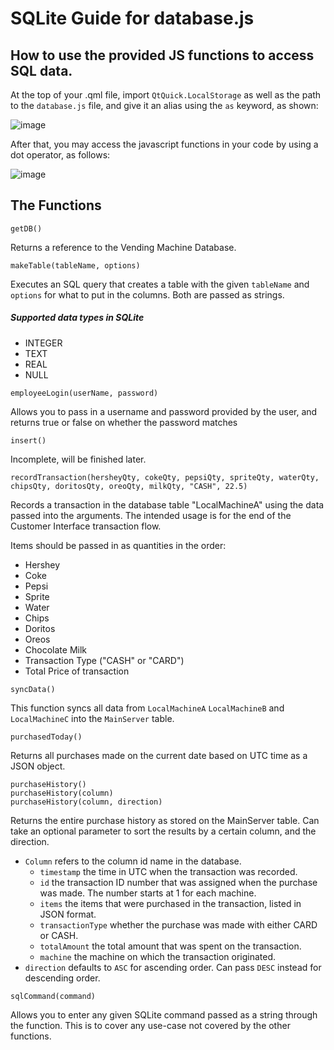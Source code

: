 # SQLite Guide for database.js
## How to use the provided JS functions to access SQL data.

At the top of your .qml file, import ```QtQuick.LocalStorage``` as well as the path to the ```database.js``` file, and give it an alias using the ```as``` keyword, as shown:

![image](https://github.com/Starss-Team/vending-machine/assets/143902121/01a5a1c0-e1f5-484f-94c2-40836b1f3c7c)

After that, you may access the javascript functions in your code by using a dot operator, as follows:

![image](https://github.com/Starss-Team/vending-machine/assets/143902121/4f60c5d3-7d17-460f-92d8-cafd146d31ce)


## The Functions
```
getDB()
```
Returns a reference to the Vending Machine Database.

```
makeTable(tableName, options)
```
Executes an SQL query that creates a table with the given ```tableName``` and ```options``` for what to put in the columns. Both are passed as strings.

##### Supported data types in SQLite
*  INTEGER
*  TEXT
*  REAL
*  NULL

```
employeeLogin(userName, password)
```
Allows you to pass in a username and password provided by the user, and returns true or false on whether the password matches

```
insert()
```
Incomplete, will be finished later.

```
recordTransaction(hersheyQty, cokeQty, pepsiQty, spriteQty, waterQty, chipsQty, doritosQty, oreoQty, milkQty, "CASH", 22.5)
```
Records a transaction in the database table "LocalMachineA" using the data passed into the arguments. The intended usage is for the end of the Customer Interface transaction flow.

Items should be passed in as quantities in the order:
*  Hershey
*  Coke
*  Pepsi
*  Sprite
*  Water
*  Chips
*  Doritos
*  Oreos
*  Chocolate Milk
*  Transaction Type ("CASH" or "CARD")
*  Total Price of transaction

```
syncData()
```
This function syncs all data from ```LocalMachineA``` ```LocalMachineB``` and ```LocalMachineC``` into the ```MainServer``` table.

```
purchasedToday()
```
Returns all purchases made on the current date based on UTC time as a JSON object.

```
purchaseHistory()
purchaseHistory(column)
purchaseHistory(column, direction)
```
Returns the entire purchase history as stored on the MainServer table. Can take an optional parameter to sort the results by a certain column, and the direction.
*  ```Column``` refers to the column id name in the database.
    *  ```timestamp``` the time in UTC when the transaction was recorded.
    *  ```id``` the transaction ID number that was assigned when the purchase was made. The number starts at 1 for each machine.
    *  ```items``` the items that were purchased in the transaction, listed in JSON format.
    *  ```transactionType``` whether the purchase was made with either CARD or CASH.
    *  ```totalAmount``` the total amount that was spent on the transaction.
    *  ```machine``` the machine on which the transaction originated.
*  ```direction``` defaults to ```ASC``` for ascending order. Can pass ```DESC``` instead for descending order.

```
sqlCommand(command)
```
Allows you to enter any given SQLite command passed as a string through the function. This is to cover any use-case not covered by the other functions.

